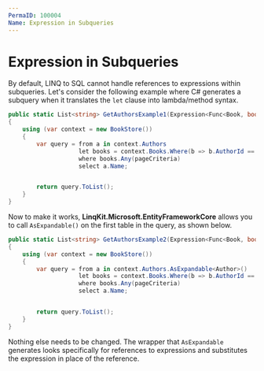 ```yaml
---
PermaID: 100004
Name: Expression in Subqueries
---
```


# Expression in Subqueries

By default, LINQ to SQL cannot handle references to expressions within subqueries. Let's consider the following example where C# generates a subquery when it translates the `let` clause into lambda/method syntax.

```csharp
public static List<string> GetAuthorsExample1(Expression<Func<Book, bool>> pageCriteria)
{
    using (var context = new BookStore())
    {
        var query = from a in context.Authors
                    let books = context.Books.Where(b => b.AuthorId == a.AuthorId)
                    where books.Any(pageCriteria)
                    select a.Name;


        return query.ToList();
    }
}
```

Now to make it works, **LinqKit.Microsoft.EntityFrameworkCore** allows you to call `AsExpandable()` on the first table in the query, as shown below.

```csharp
public static List<string> GetAuthorsExample2(Expression<Func<Book, bool>> pageCriteria)
{
    using (var context = new BookStore())
    {
        var query = from a in context.Authors.AsExpandable<Author>()
                    let books = context.Books.Where(b => b.AuthorId == a.AuthorId)
                    where books.Any(pageCriteria)
                    select a.Name;


        return query.ToList();
    }
}
```

Nothing else needs to be changed. The wrapper that `AsExpandable` generates looks specifically for references to expressions and substitutes the expression in place of the reference.

